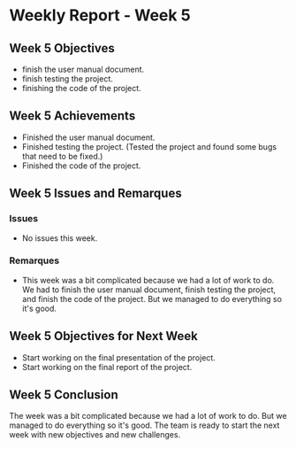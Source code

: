 # Weekly Report - Week 5

## Week 5 Objectives

- finish the user manual document.
- finish testing the project.
- finishing the code of the project.

## Week 5 Achievements

- Finished the user manual document.
- Finished testing the project. (Tested the project and found some bugs that need to be fixed.)
- Finished the code of the project.

## Week 5 Issues and Remarques
  
### Issues

- No issues this week.
  
### Remarques

- This week was a bit complicated because we had a lot of work to do. We had to finish the user manual document, finish testing the project, and finish the code of the project. But we managed to do everything so it's good.

## Week 5 Objectives for Next Week

- Start working on the final presentation of the project.
- Start working on the final report of the project.

## Week 5 Conclusion

The week was a bit complicated because we had a lot of work to do. But we managed to do everything so it's good. The team is ready to start the next week with new objectives and new challenges.